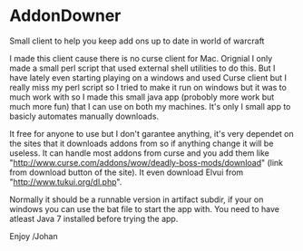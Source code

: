# AddonDowner
Small client to help you keep add ons up to date in world of warcraft

I made this client cause there is no curse client for Mac. Orignial I only made a small perl script that used external shell utilities to do this. But I have lately even starting playing on a windows and used Curse client but I really miss my perl script so I tried to make it run on windows but it was to much work with so I made this small java app (probobly more work but much more fun) that I can use on both my machines. It's only I small app to basicly automates manually downloads. 

It free for anyone to use but I don't garantee anything, it's very dependet on the sites that it downloads addons from so if anything change it will be useless. It can handle most addons from curse and you add them like "http://www.curse.com/addons/wow/deadly-boss-mods/download" (link from download button of the site). It even download Elvui from "http://www.tukui.org/dl.php".

Normally it should be a runnable version in artifact subdir, if your on windows you can use the bat file to start the app with. You need to have atleast Java 7 installed before trying the app.

Enjoy
/Johan
